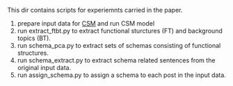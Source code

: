This dir contains scripts for experiemnts carried in the paper.

1. prepare input data for [CSM](https://github.com/yohanjo/Dialogue-Acts) and run CSM model 
2. run extract_ftbt.py to extract functional sturctures (FT) and background topics (BT).
3. run schema_pca.py to extract sets of schemas consisting of functional structures.
4. run schema_extract.py to extract schema related sentences from the original input data.
5. run assign_schema.py to assign a schema to each post in the input data.
